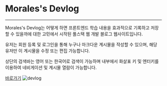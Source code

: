 # Morales's Devlog

---

Morales's Devlog는 어떻게 하면 프론트엔드 학습 내용을 효과적으로 기록하고 저장할 수 있을까에 대한 고민에서 시작된 풀스택 웹 개발 블로그 웹사이트입니다.

유저는 회원 등록 및 로그인을 통해 누구나 마크다운 계시물을 작성할 수 있으며, 해당 유저만 이 계시물을 수정 또는 편집 가능합니다.

상단의 검색바는 영어 또는 한국어로 검색이 가능하며 내부에서 화살표 키 및 엔터키를 이용하여 네비게이션 및 계시물 열람이 가능합니다.

<a href="https://morales-devlog.herokuapp.com/">바로가기<a/>
![devlog](https://user-images.githubusercontent.com/67190756/130057198-838480a7-1f65-45f7-bb3e-e0a4d1169464.png)

